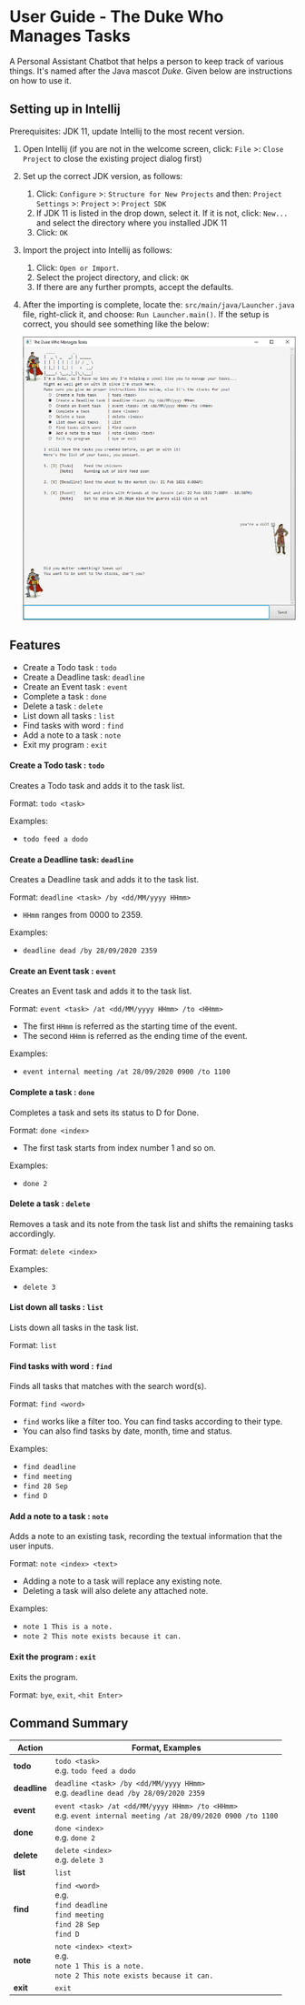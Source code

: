 # User Guide - The Duke Who Manages Tasks

A Personal Assistant Chatbot that helps a person to keep track of various things. It's named after the Java mascot _Duke_. Given below are instructions on how to use it.

## Setting up in Intellij

Prerequisites: JDK 11, update Intellij to the most recent version.

1. Open Intellij (if you are not in the welcome screen, click: `File` >: `Close Project` to close the existing project dialog first)
1. Set up the correct JDK version, as follows:
   1. Click: `Configure` >: `Structure for New Projects` and then: `Project Settings` >: `Project` >: `Project SDK`
   1. If JDK 11 is listed in the drop down, select it. If it is not, click: `New...` and select the directory where you installed JDK 11
   1. Click: `OK`
1. Import the project into Intellij as follows:
   1. Click: `Open or Import`.
   1. Select the project directory, and click: `OK`
   1. If there are any further prompts, accept the defaults.
1. After the importing is complete, locate the: `src/main/java/Launcher.java` file, right-click it, and choose: `Run Launcher.main()`. If the setup is correct, you should see something like the below:
   
   ![GUI](Ui.png)

## Features    
  - Create a Todo task    : `todo`
  - Create a Deadline task: `deadline`
  - Create an Event task  : `event`
  - Complete a task       : `done`
  - Delete a task         : `delete`
  - List down all tasks   : `list`
  - Find tasks with word  : `find`
  - Add a note to a task  : `note`
  - Exit my program       : `exit`
  
#### Create a Todo task    : `todo`
Creates a Todo task and adds it to the task list.

Format: `todo <task>`

Examples:
- `todo feed a dodo`

#### Create a Deadline task: `deadline`
Creates a Deadline task and adds it to the task list.

Format: `deadline <task> /by <dd/MM/yyyy HHmm>`
- `HHmm` ranges from 0000 to 2359.

Examples:
- `deadline dead /by 28/09/2020 2359`

#### Create an Event task  : `event`
Creates an Event task and adds it to the task list.

Format: `event <task> /at <dd/MM/yyyy HHmm> /to <HHmm>`
- The first `HHmm` is referred as the starting time of the event.
- The second `HHmm` is referred as the ending time of the event.

Examples:
- `event internal meeting /at 28/09/2020 0900 /to 1100`

#### Complete a task       : `done`
Completes a task and sets its status to D for Done.

Format: `done <index>`
- The first task starts from index number 1 and so on.

Examples:
- `done 2`

#### Delete a task         : `delete`
Removes a task and its note from the task list and shifts the remaining tasks accordingly.

Format: `delete <index>`

Examples:
- `delete 3`

#### List down all tasks   : `list`
Lists down all tasks in the task list.

Format: `list`

#### Find tasks with word  : `find`
Finds all tasks that matches with the search word(s).

Format: `find <word>`
- `find` works like a filter too. You can find tasks according to their type.
- You can also find tasks by date, month, time and status.

Examples:
- `find deadline`
- `find meeting`
- `find 28 Sep`
- `find D`

#### Add a note to a task  : `note`
Adds a note to an existing task, recording the textual information that the user inputs.

Format: `note <index> <text>`
- Adding a note to a task will replace any existing note.
- Deleting a task will also delete any attached note.

Examples:
- `note 1 This is a note.`
- `note 2 This note exists because it can.`

#### Exit the program       : `exit`
Exits the program.

Format: `bye`, `exit`, `<hit Enter>`

## Command Summary
Action | Format, Examples
------------ | -------------
**todo**|`todo <task>` <br> e.g. `todo feed a dodo`
**deadline**|`deadline <task> /by <dd/MM/yyyy HHmm>` <br> e.g. `deadline dead /by 28/09/2020 2359`
**event**|`event <task> /at <dd/MM/yyyy HHmm> /to <HHmm>` <br> e.g. `event internal meeting /at 28/09/2020 0900 /to 1100`
**done**|`done <index>` <br> e.g. `done 2`
**delete**|`delete <index>` <br> e.g. `delete 3`
**list**|`list`
**find**|`find <word>` <br> e.g. <br> `find deadline` <br> `find meeting` <br> `find 28 Sep` <br> `find D`
**note**|`note <index> <text>` <br> e.g. <br> `note 1 This is a note.` <br> `note 2 This note exists because it can.`
**exit**|`exit`
